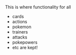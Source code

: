 This is where functionality for all
- cards
- actions
- pokemon
- trainers
- attacks
- pokepowers
- etc
are kept!